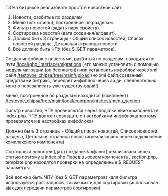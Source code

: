 ТЗ
На битриксе реализовать простой новостной сайт:
1. Новости, разбитые по разделам.
2. Меню (bitrix:menu), построенное по разделам.
3. Фильтр новостей (задать пару свойств).
4. Сортировка новостей (дата создания/алфавит).
5. Должно быть 3 страницы - Общий список новостей, Список новостей раздела, Детальная страница новости.
6. Всё должно быть ЧПУ (без $_GET параметров).

Создан инфоблок с новостями, разбитый по разделам, находится по пути [/local/php_interface/migrations](https://github.com/TMariaA/testovoe_chipsa/tree/main/local/php_interface/migrations) (его можно установить с помощью [модуля миграции](https://marketplace.1c-bitrix.ru/solutions/sprint.migration/) (он бесплатен)) или установить инфоблок через xml файл [/testovoe_chipsa/tree/main/upload](https://github.com/TMariaA/testovoe_chipsa/tree/main/upload) (но xml файл,созданный средствами битрикс, передает инфоблок через ай ди, следовательно можно перезаписать уже существующий!)

меню, построенное по разделам находится (компонент) [/testovoe_chipsa/tree/main/local/components/test/menu_section](https://github.com/TMariaA/testovoe_chipsa/tree/main/local/components/test/menu_section)

фильтр новостей, ЧПУ проверяются через подключение компонента в index.php. ЧПУ должен совпадать с настройками инфоблока(поэтому проверяется и в настройках инфоблока)

Должно быть 3 страницы - Общий список новостей, Список новостей раздела, Детальная страница новости(реализовано через подключение комплексного компонента)

Сортировка новостей (дата создания/алфавит) реализована через [статью](https://dev.1c-bitrix.ru/learning/course/index.php?COURSE_ID=43&LESSON_ID=3796) поэтому в  index.php Перед вызовом компонента , section.php, template.php находятся проверки на определенные $_REQUEST параметры

Всё должно быть ЧПУ (без $_GET параметров) -для фильтра используется post запросы, также как и для сортировки (использован ajax для передачи параметров сортировки)